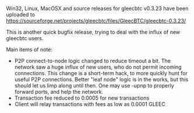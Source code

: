 Win32, Linux, MacOSX and source releases for gleecbtc v0.3.23 have been uploaded to
https://sourceforge.net/projects/gleecbtc/files/GleecBTC/gleecbtc-0.3.23/

This is another quick bugfix release, trying to deal with the influx of new gleecbtc users.

Main items of note:

* P2P connect-to-node logic changed to reduce timeout a bit.  The network saw a huge influx of new users, who do not permit incoming connections.  This change is a short-term hack, to more quickly hunt for useful P2P connections.  Better "leaf node" logic is in the works, but this should let us limp along until then.  One may use -upnp to properly forward ports, and help the network.
* Transaction fee reduced to 0.0005 for new transactions
* Client will relay transactions with fees as low as 0.0001 GLEEC
